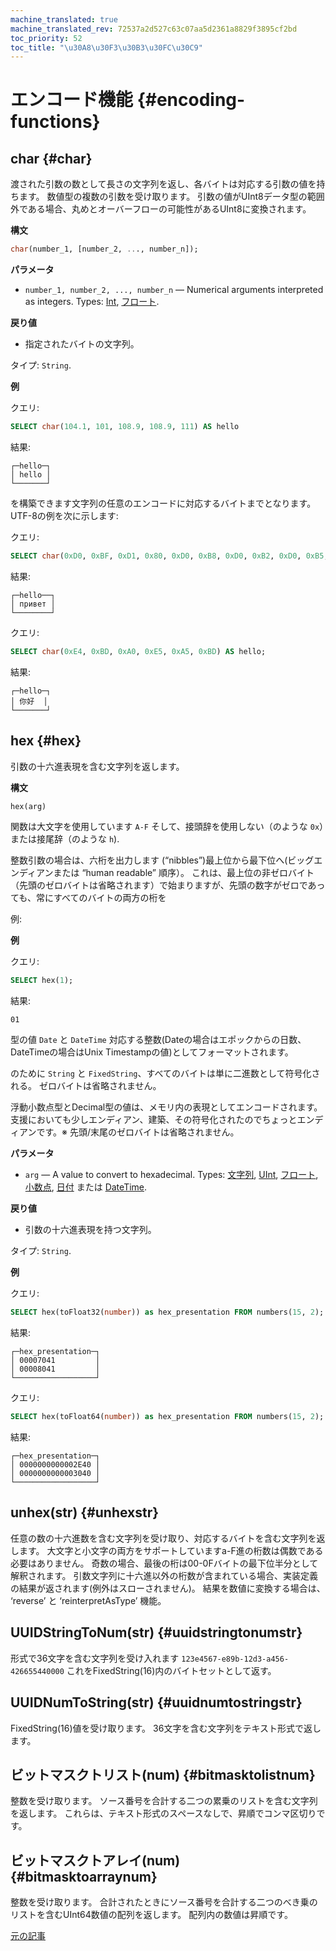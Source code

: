 ```yaml
---
machine_translated: true
machine_translated_rev: 72537a2d527c63c07aa5d2361a8829f3895cf2bd
toc_priority: 52
toc_title: "\u30A8\u30F3\u30B3\u30FC\u30C9"
---
```


# エンコード機能 {#encoding-functions}

## char {#char}

渡された引数の数として長さの文字列を返し、各バイトは対応する引数の値を持ちます。 数値型の複数の引数を受け取ります。 引数の値がUInt8データ型の範囲外である場合、丸めとオーバーフローの可能性があるUInt8に変換されます。

**構文**

``` sql
char(number_1, [number_2, ..., number_n]);
```

**パラメータ**

-   `number_1, number_2, ..., number_n` — Numerical arguments interpreted as integers. Types: [Int](../../sql-reference/data-types/int-uint.md), [フロート](../../sql-reference/data-types/float.md).

**戻り値**

-   指定されたバイトの文字列。

タイプ: `String`.

**例**

クエリ:

``` sql
SELECT char(104.1, 101, 108.9, 108.9, 111) AS hello
```

結果:

``` text
┌─hello─┐
│ hello │
└───────┘
```

を構築できます文字列の任意のエンコードに対応するバイトまでとなります。 UTF-8の例を次に示します:

クエリ:

``` sql
SELECT char(0xD0, 0xBF, 0xD1, 0x80, 0xD0, 0xB8, 0xD0, 0xB2, 0xD0, 0xB5, 0xD1, 0x82) AS hello;
```

結果:

``` text
┌─hello──┐
│ привет │
└────────┘
```

クエリ:

``` sql
SELECT char(0xE4, 0xBD, 0xA0, 0xE5, 0xA5, 0xBD) AS hello;
```

結果:

``` text
┌─hello─┐
│ 你好  │
└───────┘
```

## hex {#hex}

引数の十六進表現を含む文字列を返します。

**構文**

``` sql
hex(arg)
```

関数は大文字を使用しています `A-F` そして、接頭辞を使用しない（のような `0x`）または接尾辞（のような `h`).

整数引数の場合は、六桁を出力します (“nibbles”)最上位から最下位へ(ビッグエンディアンまたは “human readable” 順序）。 これは、最上位の非ゼロバイト（先頭のゼロバイトは省略されます）で始まりますが、先頭の数字がゼロであっても、常にすべてのバイトの両方の桁を

例:

**例**

クエリ:

``` sql
SELECT hex(1);
```

結果:

``` text
01
```

型の値 `Date` と `DateTime` 対応する整数(Dateの場合はエポックからの日数、DateTimeの場合はUnix Timestampの値)としてフォーマットされます。

のために `String` と `FixedString`、すべてのバイトは単に二進数として符号化される。 ゼロバイトは省略されません。

浮動小数点型とDecimal型の値は、メモリ内の表現としてエンコードされます。 支援においても少しエンディアン、建築、その符号化されたのでちょっとエンディアンです。※ 先頭/末尾のゼロバイトは省略されません。

**パラメータ**

-   `arg` — A value to convert to hexadecimal. Types: [文字列](../../sql-reference/data-types/string.md), [UInt](../../sql-reference/data-types/int-uint.md), [フロート](../../sql-reference/data-types/float.md), [小数点](../../sql-reference/data-types/decimal.md), [日付](../../sql-reference/data-types/date.md) または [DateTime](../../sql-reference/data-types/datetime.md).

**戻り値**

-   引数の十六進表現を持つ文字列。

タイプ: `String`.

**例**

クエリ:

``` sql
SELECT hex(toFloat32(number)) as hex_presentation FROM numbers(15, 2);
```

結果:

``` text
┌─hex_presentation─┐
│ 00007041         │
│ 00008041         │
└──────────────────┘
```

クエリ:

``` sql
SELECT hex(toFloat64(number)) as hex_presentation FROM numbers(15, 2);
```

結果:

``` text
┌─hex_presentation─┐
│ 0000000000002E40 │
│ 0000000000003040 │
└──────────────────┘
```

## unhex(str) {#unhexstr}

任意の数の十六進数を含む文字列を受け取り、対応するバイトを含む文字列を返します。 大文字と小文字の両方をサポートしていますa-F進の桁数は偶数である必要はありません。 奇数の場合、最後の桁は00-0Fバイトの最下位半分として解釈されます。 引数文字列に十六進以外の桁数が含まれている場合、実装定義の結果が返されます(例外はスローされません)。
結果を数値に変換する場合は、 ‘reverse’ と ‘reinterpretAsType’ 機能。

## UUIDStringToNum(str) {#uuidstringtonumstr}

形式で36文字を含む文字列を受け入れます `123e4567-e89b-12d3-a456-426655440000` これをFixedString(16)内のバイトセットとして返す。

## UUIDNumToString(str) {#uuidnumtostringstr}

FixedString(16)値を受け取ります。 36文字を含む文字列をテキスト形式で返します。

## ビットマスクトリスト(num) {#bitmasktolistnum}

整数を受け取ります。 ソース番号を合計する二つの累乗のリストを含む文字列を返します。 これらは、テキスト形式のスペースなしで、昇順でコンマ区切りです。

## ビットマスクトアレイ(num) {#bitmasktoarraynum}

整数を受け取ります。 合計されたときにソース番号を合計する二つのべき乗のリストを含むUInt64数値の配列を返します。 配列内の数値は昇順です。

[元の記事](https://clickhouse.tech/docs/en/query_language/functions/encoding_functions/) <!--hide-->
